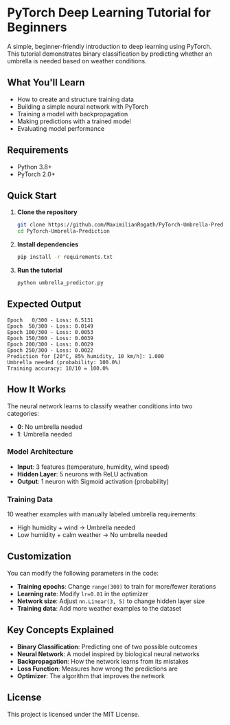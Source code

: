 # PyTorch Deep Learning Tutorial for Beginners

A simple, beginner-friendly introduction to deep learning using PyTorch. This tutorial demonstrates binary classification by predicting whether an umbrella is needed based on weather conditions.

## What You'll Learn

- How to create and structure training data
- Building a simple neural network with PyTorch
- Training a model with backpropagation
- Making predictions with a trained model
- Evaluating model performance

## Requirements

- Python 3.8+
- PyTorch 2.0+

## Quick Start

1. **Clone the repository**
   ```bash
   git clone https://github.com/MaximilianRogath/PyTorch-Umbrella-Prediction.git
   cd PyTorch-Umbrella-Prediction
   ```

2. **Install dependencies**
   ```bash
   pip install -r requirements.txt
   ```

3. **Run the tutorial**
   ```bash
   python umbrella_predictor.py
   ```

## Expected Output

```
Epoch   0/300 - Loss: 6.5131
Epoch  50/300 - Loss: 0.0149
Epoch 100/300 - Loss: 0.0053
Epoch 150/300 - Loss: 0.0039
Epoch 200/300 - Loss: 0.0029
Epoch 250/300 - Loss: 0.0022
Prediction for [20°C, 85% humidity, 10 km/h]: 1.000
Umbrella needed (probability: 100.0%)
Training accuracy: 10/10 = 100.0%
```

## How It Works

The neural network learns to classify weather conditions into two categories:
- **0**: No umbrella needed
- **1**: Umbrella needed

### Model Architecture
- **Input**: 3 features (temperature, humidity, wind speed)
- **Hidden Layer**: 5 neurons with ReLU activation
- **Output**: 1 neuron with Sigmoid activation (probability)

### Training Data
10 weather examples with manually labeled umbrella requirements:
- High humidity + wind → Umbrella needed
- Low humidity + calm weather → No umbrella needed

## Customization

You can modify the following parameters in the code:

- **Training epochs**: Change `range(300)` to train for more/fewer iterations
- **Learning rate**: Modify `lr=0.01` in the optimizer
- **Network size**: Adjust `nn.Linear(3, 5)` to change hidden layer size
- **Training data**: Add more weather examples to the dataset

## Key Concepts Explained

- **Binary Classification**: Predicting one of two possible outcomes
- **Neural Network**: A model inspired by biological neural networks
- **Backpropagation**: How the network learns from its mistakes
- **Loss Function**: Measures how wrong the predictions are
- **Optimizer**: The algorithm that improves the network

## License
This project is licensed under the MIT License.
